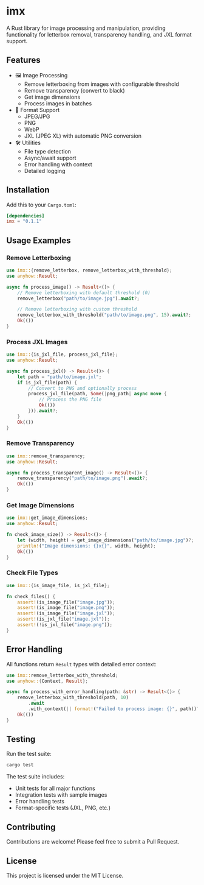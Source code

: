 # imx

A Rust library for image processing and manipulation, providing functionality for letterbox removal, transparency handling, and JXL format support.

## Features

- 🖼️ Image Processing
  - Remove letterboxing from images with configurable threshold
  - Remove transparency (convert to black)
  - Get image dimensions
  - Process images in batches
- 📸 Format Support
  - JPEG/JPG
  - PNG
  - WebP
  - JXL (JPEG XL) with automatic PNG conversion
- 🛠️ Utilities
  - File type detection
  - Async/await support
  - Error handling with context
  - Detailed logging

## Installation

Add this to your `Cargo.toml`:

```toml
[dependencies]
imx = "0.1.1"
```

## Usage Examples

### Remove Letterboxing

```rust
use imx::{remove_letterbox, remove_letterbox_with_threshold};
use anyhow::Result;

async fn process_image() -> Result<()> {
    // Remove letterboxing with default threshold (0)
    remove_letterbox("path/to/image.jpg").await?;

    // Remove letterboxing with custom threshold
    remove_letterbox_with_threshold("path/to/image.png", 15).await?;
    Ok(())
}
```

### Process JXL Images

```rust
use imx::{is_jxl_file, process_jxl_file};
use anyhow::Result;

async fn process_jxl() -> Result<()> {
    let path = "path/to/image.jxl";
    if is_jxl_file(path) {
        // Convert to PNG and optionally process
        process_jxl_file(path, Some(|png_path| async move {
            // Process the PNG file
            Ok(())
        })).await?;
    }
    Ok(())
}
```

### Remove Transparency

```rust
use imx::remove_transparency;
use anyhow::Result;

async fn process_transparent_image() -> Result<()> {
    remove_transparency("path/to/image.png").await?;
    Ok(())
}
```

### Get Image Dimensions

```rust
use imx::get_image_dimensions;
use anyhow::Result;

fn check_image_size() -> Result<()> {
    let (width, height) = get_image_dimensions("path/to/image.jpg")?;
    println!("Image dimensions: {}x{}", width, height);
    Ok(())
}
```

### Check File Types

```rust
use imx::{is_image_file, is_jxl_file};

fn check_files() {
    assert!(is_image_file("image.jpg"));
    assert!(is_image_file("image.png"));
    assert!(is_image_file("image.jxl"));
    assert!(is_jxl_file("image.jxl"));
    assert!(!is_jxl_file("image.png"));
}
```

## Error Handling

All functions return `Result` types with detailed error context:

```rust
use imx::remove_letterbox_with_threshold;
use anyhow::{Context, Result};

async fn process_with_error_handling(path: &str) -> Result<()> {
    remove_letterbox_with_threshold(path, 10)
        .await
        .with_context(|| format!("Failed to process image: {}", path))?;
    Ok(())
}
```

## Testing

Run the test suite:

```bash
cargo test
```

The test suite includes:

- Unit tests for all major functions
- Integration tests with sample images
- Error handling tests
- Format-specific tests (JXL, PNG, etc.)

## Contributing

Contributions are welcome! Please feel free to submit a Pull Request.

## License

This project is licensed under the MIT License.
